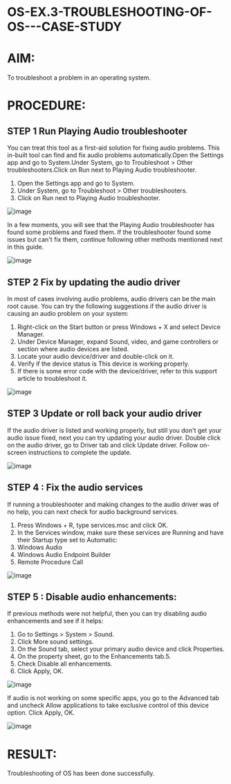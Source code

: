 # OS-EX.3-TROUBLESHOOTING-OF-OS---CASE-STUDY
# AIM:

To troubleshoot a problem in an operating system.

# PROCEDURE:

##  STEP 1 Run Playing Audio troubleshooter

You can treat this tool as a first-aid solution for fixing audio problems. This in-built tool can find and fix audio problems automatically.Open the Settings app and go to System.Under System, go to Troubleshoot > Other troubleshooters.Click on Run next to Playing Audio troubleshooter.  
1. Open the Settings app and go to System.
2. Under System, go to Troubleshoot > Other troubleshooters.
3. Click on Run next to Playing Audio troubleshooter.

![image](https://github.com/R-Guruprasad/OS-EX.3-TROUBLESHOOTING-OF-OS---CASE-STUDY/assets/119390308/f9f1e18f-5826-40a9-b768-c41a95181fad)

In a few moments, you will see that the Playing Audio troubleshooter has found some problems and fixed them. If the troubleshooter found some issues but can't fix them, continue following other methods mentioned next in this guide.

![image](https://github.com/R-Guruprasad/OS-EX.3-TROUBLESHOOTING-OF-OS---CASE-STUDY/assets/119390308/b59530aa-dd97-4a94-8a42-0556b3a627aa)

## STEP 2 Fix by updating the audio driver

In most of cases involving audio problems, audio drivers can be the main root cause. You can try the following suggestions if the audio driver is causing an audio problem on your system:

1. Right-click on the Start button or press Windows + X and select Device Manager.
2. Under Device Manager, expand Sound, video, and game controllers or section where audio devices are listed.
3. Locate your audio device/driver and double-click on it.
4. Verify if the device status is This device is working properly.
5. If there is some error code with the device/driver, refer to this support article to troubleshoot it.

![image](https://github.com/R-Guruprasad/OS-EX.3-TROUBLESHOOTING-OF-OS---CASE-STUDY/assets/119390308/8a1ad506-ef43-4d58-99d5-666b319098cd)

## STEP 3 Update or roll back your audio driver

If the audio driver is listed and working properly, but still you don't get your audio issue fixed, next you can try updating your audio driver. Double click on the audio driver, go to Driver tab and click Update driver. Follow on-screen instructions to complete the update.

![image](https://github.com/R-Guruprasad/OS-EX.3-TROUBLESHOOTING-OF-OS---CASE-STUDY/assets/119390308/98692cf2-0638-478b-937b-7e5724ff7ca3)

## STEP 4 : Fix the audio services

If running a troubleshooter and making changes to the audio driver was of no help, you can next check for audio background services.

1. Press Windows + R, type services.msc and click OK.
2. In the Services window, make sure these services are Running and have their Startup type set to Automatic:
3. Windows Audio
4. Windows Audio Endpoint Builder
5. Remote Procedure Call

![image](https://github.com/R-Guruprasad/OS-EX.3-TROUBLESHOOTING-OF-OS---CASE-STUDY/assets/119390308/42f0e9ae-c1ed-4c0d-8e56-8bb9512ac08a)

## STEP 5 : Disable audio enhancements:
If previous methods were not helpful, then you can try disabling audio enhancements and see if it helps:

1. Go to Settings > System > Sound.
2. Click More sound settings.
3. On the Sound tab, select your primary audio device and click Properties.
4. On the property sheet, go to the Enhancements tab.5.
5. Check Disable all enhancements.
6. Click Apply, OK.

![image](https://github.com/R-Guruprasad/OS-EX.3-TROUBLESHOOTING-OF-OS---CASE-STUDY/assets/119390308/a3135369-9bed-4d73-9072-fd0594184d22)

If audio is not working on some specific apps, you go to the Advanced tab and uncheck Allow applications to take exclusive control of this device option. Click Apply, OK.

![image](https://github.com/R-Guruprasad/OS-EX.3-TROUBLESHOOTING-OF-OS---CASE-STUDY/assets/119390308/54e7f6d1-73d5-4aba-9f26-6ee06497b5f8)

# RESULT:

Troubleshooting of OS has been done successfully.
